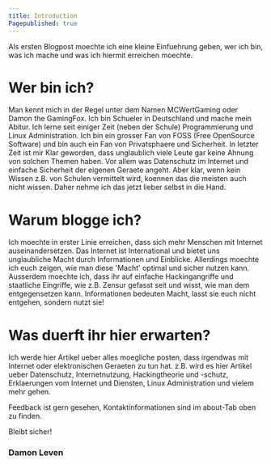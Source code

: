 ```yaml
---
title: Introduction
Pagepublished: true
---
```


Als ersten Blogpost moechte ich eine kleine Einfuehrung geben, wer ich bin, was ich mache und was ich hiermit erreichen moechte.

# Wer bin ich?

Man kennt mich in der Regel unter dem Namen MCWertGaming oder Damon the GamingFox. Ich bin Schueler in Deutschland und mache mein Abitur. Ich lerne seit einiger Zeit (neben der Schule) Programmierung und Linux Administration. Ich bin ein grosser Fan von FOSS (Free OpenSource Software) und bin auch ein Fan von Privatsphaere und Sicherheit. In letzter Zeit ist mir Klar geworden, dass unglaublich viele Leute gar keine Ahnung von solchen Themen haben. Vor allem was Datenschutz im Internet und einfache Sicherheit der eigenen Geraete angeht. Aber klar, wenn kein Wissen z.B. von Schulen vermittelt wird, koennen das die meisten auch nicht wissen. Daher nehme ich das jetzt lieber selbst in die Hand.

# Warum blogge ich?

Ich moechte in erster Linie erreichen, dass sich mehr Menschen mit Internet auseinandersetzen. Das Internet ist International und bietet uns unglaubliche Macht durch Informationen und Einblicke. Allerdings moechte ich euch zeigen, wie man diese 'Macht' optimal und sicher nutzen kann. Ausserdem moechte ich, dass ihr auf einfache Hackingangriffe und staatliche Eingriffe, wie z.B. Zensur gefasst seit und wisst, wie man dem entgegensetzen kann. Informationen bedeuten Macht, lasst sie euch nicht entgehen, sondern nutzt sie!

# Was duerft ihr hier erwarten?

Ich werde hier Artikel ueber alles moegliche posten, dass irgendwas mit Internet oder elektronischen Geraeten zu tun hat. z.B. wird es hier Artikel ueber Datenschutz, Internetnutzung, Hackingtheorie und -schutz, Erklaerungen vom Internet und Diensten, Linux Administration und vielem mehr gehen.


Feedback ist gern gesehen, Kontaktinformationen sind im about-Tab oben zu finden.


Bleibt sicher!
### Damon Leven
